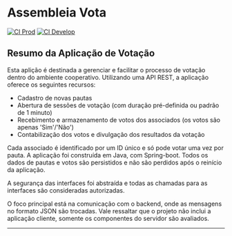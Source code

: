 # Assembleia Vota

[![CI Prod](https://github.com/diegosneves/assembleia-vota/actions/workflows/ci-prod.yaml/badge.svg)](https://github.com/diegosneves/assembleia-vota/actions/workflows/ci-prod.yaml) [![CI Develop](https://github.com/diegosneves/assembleia-vota/actions/workflows/ci-develop.yaml/badge.svg)](https://github.com/diegosneves/assembleia-vota/actions/workflows/ci-develop.yaml)
## Resumo da Aplicação de Votação

Esta aplição é destinada a gerenciar e facilitar o processo de votação dentro do ambiente cooperativo. Utilizando uma API REST, a aplicação oferece os seguintes recursos:

- Cadastro de novas pautas
- Abertura de sessões de votação (com duração pré-definida ou padrão de 1 minuto)
- Recebimento e armazenamento de votos dos associados (os votos são apenas 'Sim'/'Não')
- Contabilização dos votos e divulgação dos resultados da votação

Cada associado é identificado por um ID único e só pode votar uma vez por pauta. A aplicação foi construída em Java, com Spring-boot. Todos os dados de pautas e votos são persistidos e não são perdidos após o reinício da aplicação.

A segurança das interfaces foi abstraída e todas as chamadas para as interfaces são consideradas autorizadas.

O foco principal está na comunicação com o backend, onde as mensagens no formato JSON são trocadas. Vale ressaltar que o projeto não inclui a aplicação cliente, somente os componentes do servidor são avaliados.

---

